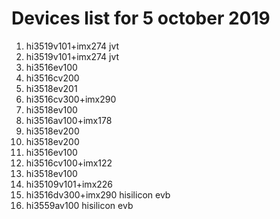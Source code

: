 # Devices list for 5 october 2019
1.  hi3519v101+imx274 jvt
2.  hi3519v101+imx274 jvt
3.  hi3516ev100
4.  hi3516cv200
5.  hi3518ev201
6.  hi3516cv300+imx290
7.  hi3518ev100
8.  hi3516av100+imx178
9.  hi3518ev200
10. hi3518ev200
11. hi3516ev100
12. hi3516cv100+imx122
13. hi3518ev100
14. hi35109v101+imx226
15. hi3516dv300+imx290 hisilicon evb
16. hi3559av100 hisilicon evb
